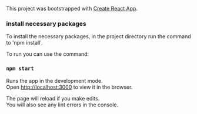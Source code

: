 This project was bootstrapped with [Create React App](https://github.com/facebook/create-react-app).

### install necessary packages
To install the necessary packages, in the project directory run the command to 'npm install'.

To run you can use the command:

### `npm start`

Runs the app in the development mode.<br>
Open [http://localhost:3000](http://localhost:3000) to view it in the browser.

The page will reload if you make edits.<br>
You will also see any lint errors in the console.
